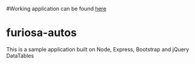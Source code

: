 #Working application can be found [here](https://furiosa-motorworks.herokuapp.com)

# furiosa-autos

This is a sample application built on Node, Express, Bootstrap and jQuery DataTables